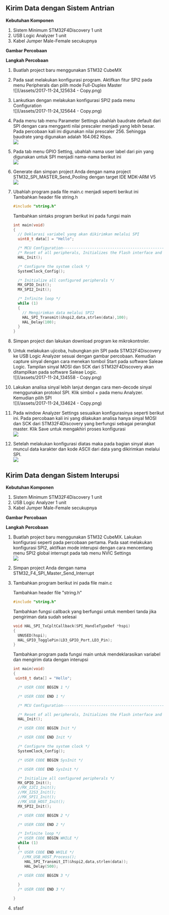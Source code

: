 ## Kirim Data dengan Sistem Antrian

**Kebutuhan Komponen**

1. Sistem Minimum STM32F4Discovery 1 unit
2. USB Logic Analyzer 1 unit
3. Kabel Jumper Male-Female secukupnya

**Gambar Percobaan**

**Langkah Percobaan**

1. Buatlah project baru menggunakan STM32 CubeMX
2. Pada saat melakukan konfigurasi program. Aktifkan fitur SPI2 pada menu Peripherals dan pilih mode Full-Duplex Master  
   ![](/assets/2017-11-24_125634 - Copy.png)

3. Lankutkan dengan melakukan konfigurasi SPI2 pada menu Configuration  
   ![](/assets/2017-11-24_125644 - Copy.png)

4. Pada menu tab menu Parameter Settings ubahlah baudrate default dari SPI dengan cara mengganti nilai prescaler menjadi yang lebih besar. Pada percobaan kali ini digunakan nilai prescaler 256. Sehingga baudrate yang digunakan adalah 164.062 Kbps.  
   ![](/assets/2017-11-24_134521.png)

5. Pada tab menu GPIO Setting, ubahlah nama user label dari pin yang digunakan untuk SPI menjadi nama-nama berikut ini  
   ![](/assets/2017-11-24_125814.png)

6. Generate dan simpan project Anda dengan nama project STM32\_SPI\_MASTER\_Send\_Pooling dengan target IDE MDK-ARM V5  
   ![](/assets/2017-11-24_125917.png)

7. Ubahlah program pada file main.c menjadi seperti berikut ini  
   Tambahkan header file string.h

   ```c
   #include "string.h"
   ```

   Tambahkan sintaks program berikut ini pada fungsi main

   ```c
   int main(void)
   {
     // Deklarasi variabel yang akan dikirimkan melalui SPI
     uint8_t data[] = "Hello";

     /* MCU Configuration----------------------------------------------------------*/
     /* Reset of all peripherals, Initializes the Flash interface and the Systick. */
     HAL_Init();

     /* Configure the system clock */
     SystemClock_Config();

     /* Initialize all configured peripherals */
     MX_GPIO_Init();
     MX_SPI2_Init();

     /* Infinite loop */
     while (1)
     {
       // Mengirimkan data melalui SPI2
       HAL_SPI_Transmit(&hspi2,data,strlen(data),100);
       HAL_Delay(100);
     }
   }
   ```

8. Simpan project dan lakukan download program ke mikrokontroler.

9. Untuk melakukan ujicoba, hubungkan pin SPI pada STM32F4Discovery ke USB Logic Analyzer sesuai dengan gambar percobaan. Kemudian capture sinyal dengan cara menekan tombol Start pada software Saleae Logic. Tampilan sinyal MOSI dan SCK dari STM32F4Discovery akan ditampilkan pada software Saleae Logic.  
   ![](/assets/2017-11-24_134558 - Copy.png)

10. Lakukan analisa sinyal lebih lanjut dengan cara men-decode sinyal menggunakan protokol SPI. Klik simbol + pada menu Analyzer. Kemudian pilih SPI  
    ![](/assets/2017-11-24_134624 - Copy.png)

11. Pada window Analyzer Settings sesuaikan konfigurasinya seperti berikut ini. Pada percobaan kali ini yang dilakukan analisa hanya sinyal MOSI dan SCK dari STM32F4Discovery yang berfungsi sebagai perangkat master. Klik Save untuk mengakhiri proses konfigurasi  
    ![](/assets/2017-11-24_134642.png)

12. Setelah melakukan konfigurasi diatas maka pada bagian sinyal akan muncul data karakter dan kode ASCII dari data yang dikirimkan melalui SPI.  
    ![](/assets/2017-11-24_134716.png)

## Kirim Data dengan Sistem Interupsi

**Kebutuhan Komponen**

1. Sistem Minimum STM32F4Discovery 1 unit
2. USB Logic Analyzer 1 unit
3. Kabel Jumper Male-Female secukupnya

**Gambar Percobaan**

**Langkah Percobaan**

1. Buatlah project baru menggunakan STM32 CubeMX. Lakukan konfigurasi seperti pada percobaan pertama. Pada saat melakukan konfigurasi SPI2, aktifkan mode interupsi dengan cara mencentang menu SPI2 global interrupt pada tab menu NVIC Settings   
   ![](/assets/2017-11-24_143204.png)

2. Simpan project Anda dengan nama STM32\_F4\_SPI\_Master\_Send\_Interrupt

3. Tambahkan program berikut ini pada file main.c

   Tambahkan header file "string.h"

   ```c
   #include "string.h"
   ```

   Tambahkan fungsi callback yang berfungsi untuk memberi tanda jika pengiriman data sudah selesai

   ```c
   void HAL_SPI_TxCpltCallback(SPI_HandleTypeDef *hspi)
   {
     UNUSED(hspi);
     HAL_GPIO_TogglePin(LD3_GPIO_Port,LD3_Pin);
   }
   ```

   Tambahkan program pada fungsi main untuk mendeklarasikan variabel dan mengirim data dengan interupsi

   ```c
   int main(void)
   {
   	uint8_t data[] = "Hello";

     /* USER CODE BEGIN 1 */

     /* USER CODE END 1 */

     /* MCU Configuration----------------------------------------------------------*/

     /* Reset of all peripherals, Initializes the Flash interface and the Systick. */
     HAL_Init();

     /* USER CODE BEGIN Init */

     /* USER CODE END Init */

     /* Configure the system clock */
     SystemClock_Config();

     /* USER CODE BEGIN SysInit */

     /* USER CODE END SysInit */

     /* Initialize all configured peripherals */
     MX_GPIO_Init();
     //MX_I2C1_Init();
     //MX_I2S3_Init();
     //MX_SPI1_Init();
     //MX_USB_HOST_Init();
     MX_SPI2_Init();

     /* USER CODE BEGIN 2 */

     /* USER CODE END 2 */

     /* Infinite loop */
     /* USER CODE BEGIN WHILE */
     while (1)
     {
     /* USER CODE END WHILE */
       //MX_USB_HOST_Process();
   		HAL_SPI_Transmit_IT(&hspi2,data,strlen(data));
   		HAL_Delay(500);
	
     /* USER CODE BEGIN 3 */

     }
     /* USER CODE END 3 */

   }
   ```

1. sfasf



